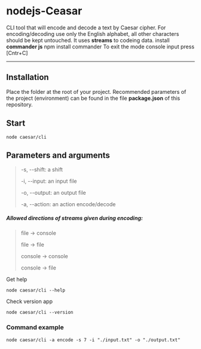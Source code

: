 # nodejs-Ceasar
CLI tool that will encode and decode a text by Caesar cipher. For encoding/decoding use only the English alphabet, all other characters should be kept untouched.
It uses <strong>streams</strong> to codeing data.
install <strong>commander js</strong>
npm install commander
To exit the mode console input press [Cntr+C]
***
## Installation
Place the folder at the root of your project. Recommended parameters of the project (environment) can be found in the file <strong>package.json</strong> of this repository.
## Start
```
node caesar/cli
```
## Parameters and arguments
> <p>-s, --shift: a shift</p>
> <p>-i, --input: an input file</p>
> <p>-o, --output: an output file</p>
> <p>-a, --action: an action encode/decode</p>

##### Allowed directions of streams given during encoding:
> <p>file -> console</p>
> <p>file -> file</p>
> <p>console -> console</p>
> <p>console -> file</p>
> 
Get help 
```
node caesar/cli --help
```
Check version app
```
node caesar/cli --version
```
### Command example
```
node caesar/cli -a encode -s 7 -i "./input.txt" -o "./output.txt"
```

